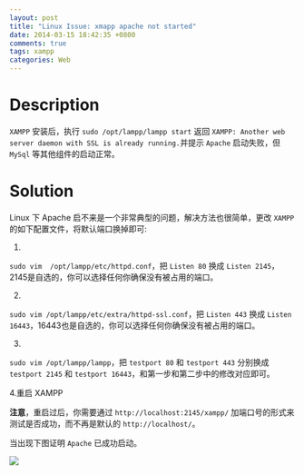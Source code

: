 ```yaml
---
layout: post
title: "Linux Issue: xmapp apache not started"
date: 2014-03-15 18:42:35 +0800
comments: true
tags: xampp
categories: Web 
---
```


Description
===
`XAMPP` 安装后，执行 `sudo /opt/lampp/lampp start` 返回 `XAMPP: Another web server daemon with SSL is already running.`并提示 `Apache` 启动失败，但 `MySql` 等其他组件的启动正常。

Solution
===
Linux 下 Apache 启不来是一个非常典型的问题，解决方法也很简单，更改 `XAMPP` 的如下配置文件，将默认端口换掉即可:

1.
`sudo vim  /opt/lampp/etc/httpd.conf`，把 `Listen 80` 换成 `Listen 2145`，2145是自选的，你可以选择任何你确保没有被占用的端口。

2.
`sudo vim /opt/lampp/etc/extra/httpd-ssl.conf`，把 `Listen 443` 换成 `Listen 16443`，16443也是自选的，你可以选择任何你确保没有被占用的端口。

3.
`sudo vim /opt/lampp/lampp`，把 `testport 80` 和 `testport 443` 分别换成 `testport 2145` 和 `testport 16443`，和第一步和第二步中的修改对应即可。

4.重启 XAMPP

__注意__，重启过后，你需要通过 `http://localhost:2145/xampp/` 加端口号的形式来测试是否成功，而不再是默认的 `http://localhost/`。

当出现下图证明 `Apache` 已成功启动。

![](http://ww3.sinaimg.cn/large/7adcb3b9gw1eegmn80ihgj20lb0dbtbs.jpg)
